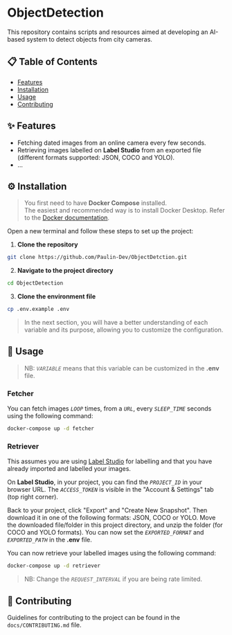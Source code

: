 # ObjectDetection
This repository contains scripts and resources aimed at developing an AI-based system to detect objects from city cameras.

## 📋 Table of Contents
- [Features](#-features)
- [Installation](#%EF%B8%8F-installation)
- [Usage](#-usage)
- [Contributing](#-contributing)


## ✨ Features
- Fetching dated images from an online camera every few seconds.
- Retrieving images labelled on **Label Studio** from an exported file (different formats supported: JSON, COCO and YOLO).
- ...


## ⚙️ Installation 

> You first need to have **Docker Compose** installed.  
> The easiest and recommended way is to install Docker Desktop. Refer to the [Docker documentation](https://docs.docker.com/get-docker/).

Open a new terminal and follow these steps to set up the project:

1. **Clone the repository**  
```bash
git clone https://github.com/Paulin-Dev/ObjectDetction.git
```

2. **Navigate to the project directory**  
```bash
cd ObjectDetection
```

3. **Clone the environment file**  
```bash
cp .env.example .env
```
> In the next section, you will have a better understanding of each variable and its purpose, allowing you to customize the configuration.


## 🚀 Usage 
> NB: *`VARIABLE`* means that this variable can be customized in the **.env** file.

### Fetcher
You can fetch images *`LOOP`* times, from a *`URL`*, every *`SLEEP_TIME`* seconds using the following command:
```bash
docker-compose up -d fetcher
```

### Retriever
This assumes you are using [Label Studio](https://labelstud.io/) for labelling and that you have already imported and labelled your images.

On **Label Studio**, in your project, you can find the *`PROJECT_ID`* in your browser URL. The *`ACCESS_TOKEN`* is visible in the "Account & Settings" tab (top right corner).

Back to your project, click "Export" and "Create New Snapshot". Then download it in one of the following formats: JSON, COCO or YOLO.
Move the downloaded file/folder in this project directory, and unzip the folder (for COCO and YOLO formats). You can now set the *`EXPORTED_FORMAT`* and *`EXPORTED_PATH`* in the **.env** file.

You can now retrieve your labelled images using the following command:
```bash
docker-compose up -d retriever
```
> NB: Change the *`REQUEST_INTERVAL`* if you are being rate limited.

## 🤝 Contributing 
Guidelines for contributing to the project can be found in the `docs/CONTRIBUTING.md` file.
